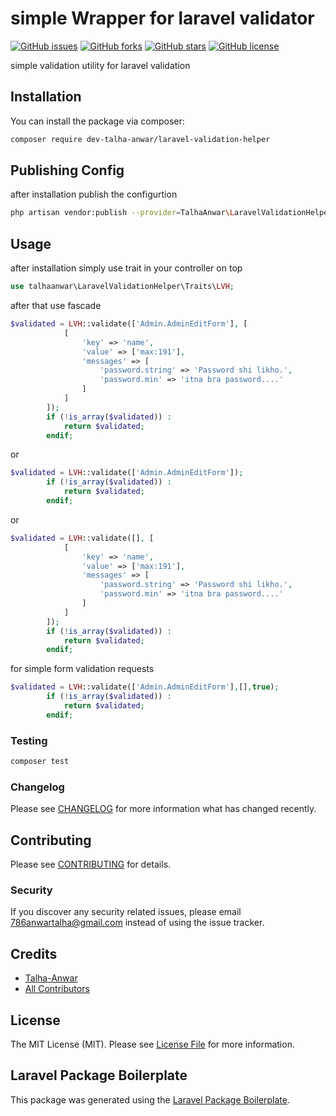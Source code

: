 # simple Wrapper for laravel validator

[![GitHub issues](https://img.shields.io/github/issues/dev-talha-anwar/laravel-validation-helper)](https://packagist.org/packages/talha-anwar/laravel-validation-helper)
[![GitHub forks](https://img.shields.io/github/forks/dev-talha-anwar/laravel-validation-helper)](https://travis-ci.org/talha-anwar/laravel-validation-helper)
[![GitHub stars](https://img.shields.io/github/stars/dev-talha-anwar/laravel-validation-helper)](https://scrutinizer-ci.com/g/talha-anwar/laravel-validation-helper)
[![GitHub license](https://img.shields.io/github/license/dev-talha-anwar/laravel-validation-helper)](https://packagist.org/packages/talha-anwar/laravel-validation-helper)

simple validation utility for laravel validation

## Installation

You can install the package via composer:

```bash
composer require dev-talha-anwar/laravel-validation-helper
```

## Publishing Config

after installation publish the configurtion

```bash
php artisan vendor:publish --provider=TalhaAnwar\LaravelValidationHelper\LaravelValidationHelperServiceProvider
```


## Usage

after installation simply use trait in your controller on top
``` php
use talhaanwar\LaravelValidationHelper\Traits\LVH;

```
after that use fascade

``` php
$validated = LVH::validate(['Admin.AdminEditForm'], [
            [
                'key' => 'name',
                'value' => ['max:191'],
                'messages' => [
                    'password.string' => 'Password shi likho.',
                    'password.min' => 'itna bra password....'
                ]
            ]
        ]);
        if (!is_array($validated)) :
            return $validated;
        endif;
```
or

``` php
$validated = LVH::validate(['Admin.AdminEditForm']);
        if (!is_array($validated)) :
            return $validated;
        endif;

```
or

``` php
$validated = LVH::validate([], [
            [
                'key' => 'name',
                'value' => ['max:191'],
                'messages' => [
                    'password.string' => 'Password shi likho.',
                    'password.min' => 'itna bra password....'
                ]
            ]
        ]);
        if (!is_array($validated)) :
            return $validated;
        endif;
```
for simple form validation requests

``` php
$validated = LVH::validate(['Admin.AdminEditForm'],[],true);
        if (!is_array($validated)) :
            return $validated;
        endif;
```



### Testing

``` bash
composer test
```

### Changelog

Please see [CHANGELOG](CHANGELOG.md) for more information what has changed recently.

## Contributing

Please see [CONTRIBUTING](CONTRIBUTING.md) for details.

### Security

If you discover any security related issues, please email 786anwartalha@gmail.com instead of using the issue tracker.

## Credits

- [Talha-Anwar](https://github.com/talha-anwar)
- [All Contributors](../../contributors)

## License

The MIT License (MIT). Please see [License File](LICENSE.md) for more information.

## Laravel Package Boilerplate

This package was generated using the [Laravel Package Boilerplate](https://laravelpackageboilerplate.com).